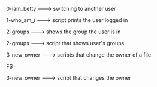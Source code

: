 
0-iam_betty ---> switching to another user

1-who_am_i ---> script prints the user logged in

2-groups ---> shows the group the user is in


2-groups ---> script that shows user's groups


3-new_owner ---> scripts that change the owner of a file


FS=


3-new_owner --->  script that changes the owner

